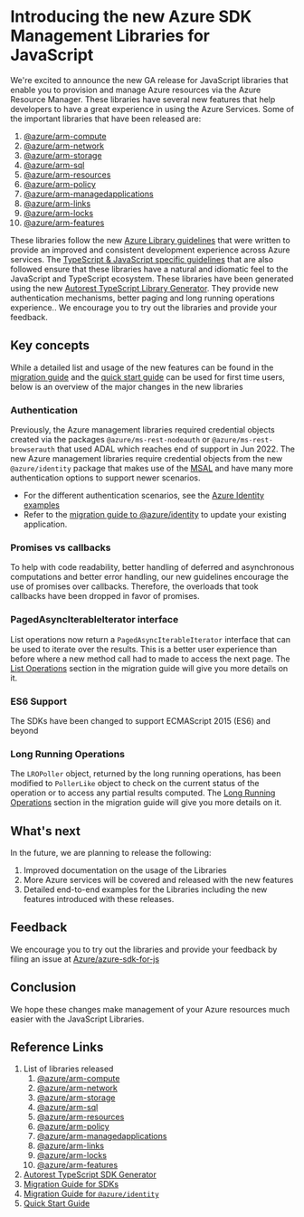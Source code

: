 # Introducing the new Azure SDK Management Libraries for JavaScript

We're excited to announce the new GA release for JavaScript libraries that enable you to provision and manage Azure resources via the Azure Resource Manager. These libraries have several new features that help developers to have a great experience in using the Azure Services. Some of the important libraries that have been released are:

1. [@azure/arm-compute](https://www.npmjs.com/package/@azure/arm-compute)
2. [@azure/arm-network](https://www.npmjs.com/package/@azure/arm-network)
3. [@azure/arm-storage](https://www.npmjs.com/package/@azure/arm-storage)
4. [@azure/arm-sql](https://www.npmjs.com/package/@azure/arm-sql)
5. [@azure/arm-resources](https://www.npmjs.com/package/@azure/arm-resources)
6. [@azure/arm-policy](https://www.npmjs.com/package/@azure/arm-policy)
7. [@azure/arm-managedapplications](https://www.npmjs.com/package/@azure/arm-managedapplications)
8. [@azure/arm-links](https://www.npmjs.com/package/@azure/arm-links)
9. [@azure/arm-locks](https://www.npmjs.com/package/@azure/arm-locks)
10. [@azure/arm-features](https://www.npmjs.com/package/@azure/arm-features)

These libraries follow the new [Azure Library guidelines](https://azure.github.io/azure-sdk/general_introduction.html) that were written to provide an improved and consistent development experience across Azure services. The [TypeScript & JavaScript specific guidelines](https://azure.github.io/azure-sdk/typescript_introduction.html) that are also followed ensure that these libraries have a natural and idiomatic feel to the JavaScript and TypeScript ecosystem. These libraries have been generated using the new [Autorest TypeScript Library Generator](https://www.npmjs.com/package/@autorest/typescript). They provide new authentication mechanisms, better paging and long running operations experience.. We encourage you to try out the libraries and provide your feedback.

## Key concepts

While a detailed list and usage of the new features can be found in the [migration guide](https://aka.ms/js-track2-migration-guide) and the [quick start guide](https://aka.ms/js-track2-quickstart) can be used for first time users, below is an overview of the major changes in the new libraries

### Authentication

Previously, the Azure management libraries required credential objects created via the packages `@azure/ms-rest-nodeauth` or `@azure/ms-rest-browserauth` that used ADAL which reaches end of support in Jun 2022. The new Azure management libraries require credential objects from the new `@azure/identity` package that makes use of the [MSAL](https://docs.microsoft.com/azure/active-directory/develop/msal-overview) and have many more authentication options to support newer scenarios.

- For the different authentication scenarios, see the [Azure Identity examples](https://github.com/Azure/azure-sdk-for-js/blob/main/sdk/identity/identity/samples/AzureIdentityExamples.md)
- Refer to the [migration guide to @azure/identity](https://github.com/Azure/ms-rest-nodeauth/blob/master/migrate-to-identity-v2.md) to update your existing application.

### Promises vs callbacks

To help with code readability, better handling of deferred and asynchronous computations and better error handling, our new guidelines encourage the use of promises over callbacks. Therefore, the overloads that took callbacks have been dropped in favor of promises.

### PagedAsyncIterableIterator interface

List operations now return a `PagedAsyncIterableIterator` interface that can be used to iterate over the results. This is a better user experience than before where a new method call had to made to access the next page. The [List Operations](https://aka.ms/js-track2-migration-guide#list-operations) section in the migration guide will give you more details on it.

### ES6 Support

The SDKs have been changed to support ECMAScript 2015 (ES6) and beyond

### Long Running Operations

The `LROPoller` object, returned by the long running operations, has been modified to `PollerLike` object to check on the current status of the operation or to access any partial results computed. The [Long Running Operations](https://aka.ms/js-track2-migration-guide#long-running-operations) section in the migration guide will give you more details on it.

## What's next

In the future, we are planning to release the following:

1. Improved documentation on the usage of the Libraries
2. More Azure services will be covered and released with the new features
3. Detailed end-to-end examples for the Libraries including the new features introduced with these releases.

## Feedback

We encourage you to try out the libraries and provide your feedback by filing an issue at [Azure/azure-sdk-for-js](https://github.com/Azure/azure-sdk-for-js/issues/new/choose)

## Conclusion

We hope these changes make management of your Azure resources much easier with the JavaScript Libraries.

## Reference Links

1. List of libraries released
   1. [@azure/arm-compute](https://www.npmjs.com/package/@azure/arm-compute)
   2. [@azure/arm-network](https://www.npmjs.com/package/@azure/arm-network)
   3. [@azure/arm-storage](https://www.npmjs.com/package/@azure/arm-storage)
   4. [@azure/arm-sql](https://www.npmjs.com/package/@azure/arm-sql)
   5. [@azure/arm-resources](https://www.npmjs.com/package/@azure/arm-resources)
   6. [@azure/arm-policy](https://www.npmjs.com/package/@azure/arm-policy)
   7. [@azure/arm-managedapplications](https://www.npmjs.com/package/@azure/arm-managedapplications)
   8. [@azure/arm-links](https://www.npmjs.com/package/@azure/arm-links)
   9. [@azure/arm-locks](https://www.npmjs.com/package/@azure/arm-locks)
   10. [@azure/arm-features](https://www.npmjs.com/package/@azure/arm-features)
2. [Autorest TypeScript SDK Generator](https://www.npmjs.com/package/@autorest/typescript)
3. [Migration Guide for SDKs](https://aka.ms/js-track2-migration-guide)
4. [Migration Guide for `@azure/identity`](https://github.com/Azure/ms-rest-nodeauth/blob/master/migrate-to-identity-v2.md)
5. [Quick Start Guide](https://aka.ms/js-track2-quickstart)
